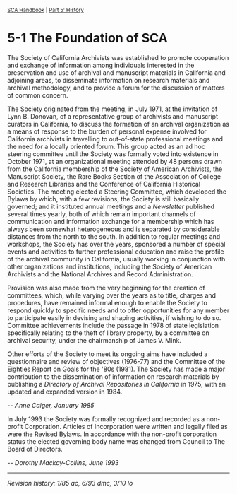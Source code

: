 <sup>[SCA Handbook](/sca-handbook/index.html) | [Part 5: History](../05_history/index.html)</sup> 

# 5-1 The Foundation of SCA

The Society of California Archivists was established to promote cooperation and exchange of information among individuals interested in the preservation and use of archival and manuscript materials in California and adjoining areas, to disseminate information on research materials and archival methodology, and to provide a forum for the discussion of matters of common concern.

The Society originated from the meeting, in July 1971, at the invitation of Lynn B. Donovan, of a representative group of archivists and manuscript curators in California, to discuss the formation of an archival organization as a means of response to the burden of personal expense involved for California archivists in travelling to out-of-state professional meetings and the need for a locally oriented forum. This group acted as an ad hoc steering committee until the Society was formally voted into existence in October 1971, at an organizational meeting attended by 48 persons drawn from the California membership of the Society of American Archivists, the Manuscript Society, the Rare Books Section of the Association of College and Research Libraries and the Conference of California Historical Societies. The meeting elected a Steering Committee, which developed the Bylaws by which, with a few revisions, the Society is still basically governed; and it instituted annual meetings and a _Newsletter_ published several times yearly, both of which remain important channels of communication and information exchange for a membership which has always been somewhat heterogeneous and is separated by considerable distances from the north to the south. In addition to regular meetings and workshops, the Society has over the years, sponsored a number of special events and activities to further professional education and raise the profile of the archival community in California, usually working in conjunction with other organizations and institutions, including the Society of American Archivists and the National Archives and Record Administration.

Provision was also made from the very beginning for the creation of committees, which, while varying over the years as to title, charges and procedures, have remained informal enough to enable the Society to respond quickly to specific needs and to offer opportunities for any member to participate easily in devising and shaping activities, if wishing to do so. Committee achievements include the passage in 1978 of state legislation specifically relating to the theft of library property, by a committee on archival security, under the chairmanship of James V. Mink.

Other efforts of the Society to meet its ongoing aims have included a questionnaire and review of objectives (1976-77) and the Committee of the Eighties Report on Goals for the '80s (1981). The Society has made a major contribution to the dissemination of information on research materials by publishing a _Directory of Archival Repositories in California_ in 1975, with an updated and expanded version in 1984.

_-- Anne Caiger, January 1985_

In July 1993 the Society was formally recognized and recorded as a non-profit Corporation. Articles of Incorporation were written and legally filed as were the Revised Bylaws. In accordance with the non-profit corporation status the elected governing body name was changed from Council to The Board of Directors.

_-- Dorothy Mackay-Collins, June 1993_

***
_Revision history: 1/85 ac, 6/93 dmc, 3/10 lo_
